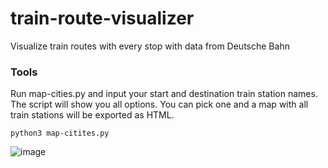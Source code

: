 # train-route-visualizer
Visualize train routes with every stop with data from Deutsche Bahn

### Tools
Run map-cities.py and input your start and destination train station names. The script will show you all options. You can pick one and a map with all train stations will be exported as HTML.
```
python3 map-citites.py
```
![image](https://user-images.githubusercontent.com/24638508/160465892-0f0277fd-9334-4d96-86f2-a45aedc5d1cd.png)


